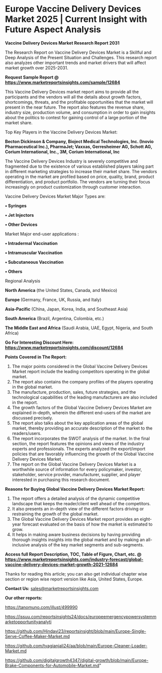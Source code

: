  # Europe Vaccine Delivery Devices Market 2025 | Current Insight with Future Aspect Analysis

<strong>Vaccine Delivery Devices Market Research Report 2031</strong>

The Research Report on Vaccine Delivery Devices Market is a Skillful and Deep Analysis of the Present Situation and Challenges. This research report also analyzes other important trends and market drivers that will affect market growth over 2025-2031.

<strong>Request Sample Report @ <a href=https://www.marketreportsinsights.com/sample/12684>https://www.marketreportsinsights.com/sample/12684</a></strong>

This Vaccine Delivery Devices market report aims to provide all the participants and the vendors will all the details about growth factors, shortcomings, threats, and the profitable opportunities that the market will present in the near future. The report also features the revenue share, industry size, production volume, and consumption in order to gain insights about the politics to contest for gaining control of a large portion of the market share.

Top Key Players in the Vaccine Delivery Devices Market:

<strong>Becton Dickinson & Company, Bioject Medical Technologies, Inc. (Inovio Pharmaceutical Inc.), PharmaJet; Vaxxas, Gerresheimer AG, Schott AG, Corium International, Inc., 3M, Corium International, Inc</strong>

The Vaccine Delivery Devices Industry is severely competitive and fragmented due to the existence of various established players taking part in different marketing strategies to increase their market share. The vendors operating in the market are profiled based on price, quality, brand, product differentiation, and product portfolio. The vendors are turning their focus increasingly on product customization through customer interaction.

Vaccine Delivery Devices Market Major Types are:

<strong>• Syringes

• Jet Injectors

• Other Devices</strong>

Market Major end-user applications :

<strong>• Intradermal Vaccination

• Intramuscular Vaccination

• Subcutaneous Vaccination

• Others</strong>

Regional Analysis

</u><strong><b>North America</b></strong> (the United States, Canada, and Mexico)

<strong><b>Europe </b></strong>(Germany, France, UK, Russia, and Italy)

<strong><b>Asia-Pacific</b></strong> (China, Japan, Korea, India, and Southeast Asia)

<strong><b>South America</b></strong> (Brazil, Argentina, Colombia, etc.)

<strong><b>The Middle East and Africa</b></strong> (Saudi Arabia, UAE, Egypt, Nigeria, and South Africa)

<strong>Go For Interesting Discount Here: <a href=https://www.marketreportsinsights.com/discount/12684>https://www.marketreportsinsights.com/discount/12684</a></strong>

<strong>Points Covered in The Report:</strong>
<ol>
  <li>The major points considered in the Global Vaccine Delivery Devices Market report include the leading competitors operating in the global market.</li>
  <li>The report also contains the company profiles of the players operating in the global market.</li>
  <li>The manufacture, production, sales, future strategies, and the technological capabilities of the leading manufacturers are also included in the report.</li>
  <li>The growth factors of the Global Vaccine Delivery Devices Market are explained in-depth, wherein the different end-users of the market are discussed precisely.</li>
  <li>The report also talks about the key application areas of the global market, thereby providing an accurate description of the market to the readers/users.</li>
  <li>The report incorporates the SWOT analysis of the market. In the final section, the report features the opinions and views of the industry experts and professionals. The experts analyzed the export/import policies that are favorably influencing the growth of the Global Vaccine Delivery Devices Market.</li>
  <li>The report on the Global Vaccine Delivery Devices Market is a worthwhile source of information for every policymaker, investor, stakeholder, service provider, manufacturer, supplier, and player interested in purchasing this research document.</li>
</ol>
<strong>Reasons for Buying Global Vaccine Delivery Devices Market Report:</strong>

<ol>
  <li>The report offers a detailed analysis of the dynamic competitive landscape that keeps the reader/client well ahead of the competitors.</li>
  <li>It also presents an in-depth view of the different factors driving or restraining the growth of the global market.</li>
  <li>The Global Vaccine Delivery Devices Market report provides an eight-year forecast evaluated on the basis of how the market is estimated to grow.</li>
  <li>It helps in making aware business decisions by having providing thorough insights insights into the global market and by making an all-inclusive analysis of the key market segments and sub-segments.</li>
</ol>
<strong>Access full Report Description, TOC, Table of Figure, Chart, etc. @ <a href=https://www.marketreportsinsights.com/industry-forecast/global-vaccine-delivery-devices-market-growth-2021-12684>https://www.marketreportsinsights.com/industry-forecast/global-vaccine-delivery-devices-market-growth-2021-12684</a></strong>


Thanks for reading this article; you can also get individual chapter wise section or region wise report version like Asia, United States, Europe.

<strong>Contact Us:</strong>
sales@marketreportsinsights.com

<strong>Our other reports:</strong>

<a href=https://tanomuno.com/illust/499990>https://tanomuno.com/illust/499990</a>

<a href=https://issuu.com/reportsinsights24/docs/europeemergencypowersystemmarketopportunityanalyti>https://issuu.com/reportsinsights24/docs/europeemergencypowersystemmarketopportunityanalyti</a>

<a href=https://github.com/Hindavi23/reportsinsight/blob/main/Europe-Single-Serve-Coffee-Maker-Market.md>https://github.com/Hindavi23/reportsinsight/blob/main/Europe-Single-Serve-Coffee-Maker-Market.md</a>

<a href=https://github.com/tyagianjali24/aa/blob/main/Europe-Cleaner-Loader-Market.md>https://github.com/tyagianjali24/aa/blob/main/Europe-Cleaner-Loader-Market.md</a>

<a href=https://github.com/digitalgrowth4347/digital-growth/blob/main/Europe-Brake-Components-for-Automobile-Market.md>https://github.com/digitalgrowth4347/digital-growth/blob/main/Europe-Brake-Components-for-Automobile-Market.md</a>"

